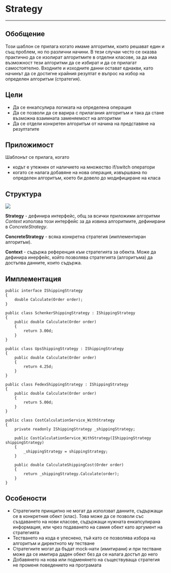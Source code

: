 # Strategy #
----------
## Обобщение ##


Този шаблон се прилага когато имаме алгоритми, които решават един и същ проблем, но по различни начини. В тези случаи често се оказва практично да се изолират алгоритмите в отделни класове, за да има възможност тези алгоритми да се избират и да се прилагат самостоятелно. Входните и изходните данни остават еднакви, като начинът да се достигне крайния резултат е въпрос на избор на определен алгоритъм (стратегия).

## Цели ##
- Да се енкапсулира логиката на определена операция
- Да се позволи да се варира с прилагания алгоритъм и така да стане възможна взаимната заменяемост на алгоритми
- Да се отдели конкретен алгоритъм от начина на представяне на резултатите


## Приложимост ##

Шаблонът се прилага, когато

- кодът е утежнен от наличието на множество if/switch оператори
- когато се налага добавяне на нова операция, извършвана по определен алгоритъм, което би довело до модифициране на класа



## Структура ##
![](https://upload.wikimedia.org/wikipedia/commons/3/39/Strategy_Pattern_in_UML.png)

**Strategy** - дефинира интерфейс, общ за всички приложими алгоритми *Context* използва този интерфейс за да извика алгоритмите, дефинирани в *ConcreteStrategy*.

**ConcreteStrategy** - всяка конкретна стратегия (имплементиран алгоритъм).

**Context** -  съдържа референция към стратегията за обекта. Може да дефинира инерфейс, който позволява стратегията (алгоритъма) да достъпва данните, които съдържа.


## Имплементация

	public interface IShippingStrategy
    {
        double Calculate(Order order);
    }

	public class SchenkerShippingStrategy : IShippingStrategy
    {
        public double Calculate(Order order)
        {
            return 3.00d;
        }
    }

	public class UpsShippingStrategy : IShippingStrategy
    {
        public double Calculate(Order order)
        {
            return 4.25d;
        }
    }

	public class FedexShippingStrategy : IShippingStrategy
    {
        public double Calculate(Order order)
        {
            return 5.00d;
        }
    }

	public class CostCalculationService_WithStrategy
    {
        private readonly IShippingStrategy _shippingStrategy;
 
        public CostCalculationService_WithStrategy(IShippingStrategy shippingStrategy)
        {
            _shippingStrategy = shippingStrategy;
        }
 
        public double CalculateShippingCost(Order order)
        {
            return _shippingStrategy.Calculate(order);
        }
    }

## Особености ##

- Стратегиите принципно не могат да използват данните, съдържащи се в конкретния обект (клас). Това може да се позволи със създаването на нови класове, съдържащи нужната енкапсулирана информация, или чрез подаването на самия обект като аргумент на стратегията
- Тестването на кода е улеснено, тъй като се позволява избора на алгоритъм и директното му тестване
- Стратегиите могат да бъдат mock-нати (имитирани) и при тестване може да се имитира даден обект без да се налага достъп до него
- Добавянето на нова или подменянето на съществуваща стратегия не променя поведението на програмата
